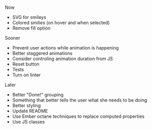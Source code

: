 Now

* SVG for smileys
* Colored smilies (on hover and when selected)
* Remove fill option


Sooner

* Prevent user actions while animation is happening
* Better staggered animations
* Consider controling animation duration from JS
* Reset button
* Tests
* Turn on linter


Later

* Better "Done!" grouping
* Something that better tells the user what she needs to be doing
* Better styling
* Update README
* Use Ember octane techniques to replace computed properties
* Use JS classes
